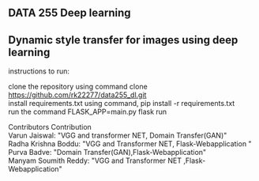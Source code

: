 ## DATA 255 Deep learning
## Dynamic style transfer for images using deep learning

instructions to run:<br>

clone the repository using command clone https://github.com/rk22277/data255_dl.git<br>
install requirements.txt using command, pip install -r requirements.txt<br>
run the command FLASK_APP=main.py flask run<br>


Contributors	Contribution <br>
Varun Jaiswal:	"VGG and transformer NET, Domain Transfer(GAN)" <br>
Radha Krishna Boddu:	"VGG and Transformer NET, Flask-Webapplication " <br>
Purva Badve:	"Domain Transfer(GAN),Flask-Webapplication" <br>
Manyam Soumith Reddy:	"VGG and Transformer NET ,Flask-Webapplication" <br>
